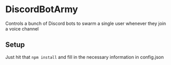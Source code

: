 # DiscordBotArmy
Controls a bunch of Discord bots to swarm a single user whenever they join a voice channel

## Setup
Just hit that `npm install` and fill in the necessary information in config.json
